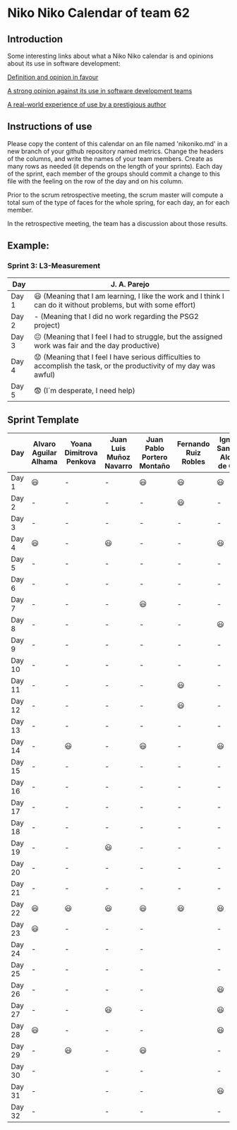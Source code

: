 # Niko Niko Calendar of team 62
## Introduction
Some interesting links about what a Niko Niko calendar is and opinions about its use in software development:

[Definition and opinion in favour](https://blog.teammood.com/2018/07/24/evaluating-your-teams-health-with-the-niko-niko-calendar.html?utm_source=google&utm_medium=cpc&utm_campaign=blog-niko-niko&utm_content=niko-niko&utm_term=niko%20niko%20calendar&gclid=Cj0KCQjwsYb0BRCOARIsAHbLPhGYfc7zpSwEDx8KE3VjlsTyy1M1F8O8lxyOPWQTpjf71RjXeD5rgWsaAmEhEALw_wcB)

[A strong opinion against its use in software development teams](https://www.tinypulse.com/blog/sk-niko-niko-calendar-workplace-morale)

[A real-world experience of use by a prestigious author](https://www.javiergarzas.com/2015/05/calendarios-niko-niko.html)
## Instructions of use
Please copy the content of this calendar on an file named 'nikoniko.md' in a new branch of your github repository named metrics.
Change the headers of the columns, and write the names of your team members.
Create as many rows as needed (it depends on the length of your sprints).
Each day of the sprint, each member of the groups should commit a change to this file with the feeling on the row of the day and on his column. 

Prior to the scrum retrospective meeting, the scrum master will compute a total sum of the type of faces for the whole spring, for each day, an for each member.

In the retrospective meeting, the team has a discussion about those results.

## Example:

### Sprint 3: L3-Measurement 

| Day           | J. A. Parejo  |
| ------------- | ------------- |
| Day 1         |    :smiley: (Meaning that I am learning, I like the work and I think I can do it without problems, but with some effort) |
| Day 2         |    - (Meaning that I did no work regarding the PSG2 project)           |
| Day 3         |    :neutral_face:  (Meaning that I feel I had to struggle, but the assigned work was fair and the day productive)          |:fearful:
| Day 4         |    :worried: (Meaning that I feel I have serious difficulties to accomplish the task, or the productivity of my day was awful)           |
| Day 5         |    :fearful:   (I´m desperate, I need help)        |


## Sprint Template

| Day           | Alvaro Aguilar Alhama    | Yoana Dimitrova Penkova     | Juan Luis Muñoz Navarro     | Juan Pablo Portero Montaño    | Fernando Ruiz Robles     | Ignacio Sanabria Alonso de Caso     |
| ------------- | ------------- | -------------  | -------------  | -------------  | -------------  | -------------  |
| Day 1         |    :smiley:   |-               |-               | :smiley:       |:smiley:        |:smiley:        |
| Day 2         |    -          |-               |-               |   -            |:smiley:        |-               |
| Day 3         |    -          |-               |-               |   -            |-               |-               |
| Day 4         |     :smiley:  |-               |:smiley:        |   -            |-               |:smiley:        |
| Day 5         |       -       |-               |-               |   -            |-               |-               |
| Day 6         |       -       |-               |-               |   -            |-               |-               |
| Day 7         |       -       |-               |-               | :smiley:       |-               |-               |
| Day 8         |       -       |-               |-               |   -            |-               |:smiley:        |
| Day 9         |       -       |-               |-               |   -            |-               |-               |
| Day 10        |       -       |-               |-               |   -            |-               |-               |
| Day 11        |       -       |-               |-               |   -            |:smiley:        |-               |
| Day 12        |       -       |-               |-               |   -            |:smiley:        |-               |
| Day 13        |       -       |-               |-               |   -            |-               |-               |
| Day 14        |       -       |:smiley:        |-               | :smiley:       |-               |:smiley:        |
| Day 15        |       -       |-               |-               |   -            |-               |-               |
| Day 16        |       -       |-               |-               |   -            |-               |-               |
| Day 17        |       -       |-               |-               |   -            |-               |-               |
| Day 18        |       -       |-               |-               |   -            |-               |-               |
| Day 19        |       -       |-               |:smiley:        |   -            |-               |-               |
| Day 20        |       -       |-               |-               |   -            |-               |-               |
| Day 21        |       -       |-               |-               |   -            |-               |-               |
| Day 22        |:smiley:       |:smiley:        |:smiley:        |:smiley:        |:smiley:        |:smiley:        |
| Day 23        |     :smiley:  |-               |-               |   -            |                |-               |
| Day 24        |        -      |-               |-               |   -            |                |-               |
| Day 25        |        -      |-               |-               |   -            |                |-               |
| Day 26        |        -      |-               |-               |   -            |                |:smiley:        |
| Day 27        |        -      |-               |:smiley:        |   -            |                |:smiley:        |
| Day 28        |     :smiley:  |-               |-               |   -            |                |:smiley:        |
| Day 29        |        -      |:smiley:        |-               |:smiley:        |                |-               |
| Day 30        |        -      |                |-               |   -            |                |-               |
| Day 31        |        -      |                |-               |   -            |                |:smiley:        |
| Day 32        |        -      |                |-               |   -            |                |-               |
